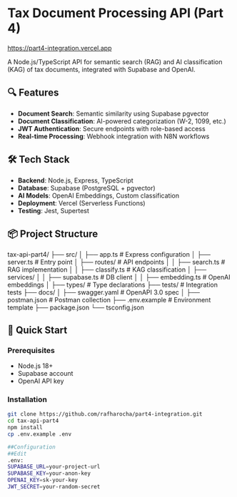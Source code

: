 # Tax Document Processing API (Part 4)

https://part4-integration.vercel.app

A Node.js/TypeScript API for semantic search (RAG) and AI classification (KAG) of tax documents, integrated with Supabase and OpenAI.

## 🔍 Features

- **Document Search**: Semantic similarity using Supabase pgvector
- **Document Classification**: AI-powered categorization (W-2, 1099, etc.)
- **JWT Authentication**: Secure endpoints with role-based access
- **Real-time Processing**: Webhook integration with N8N workflows

## 🛠 Tech Stack

- **Backend**: Node.js, Express, TypeScript
- **Database**: Supabase (PostgreSQL + pgvector)
- **AI Models**: OpenAI Embeddings, Custom classification
- **Deployment**: Vercel (Serverless Functions)
- **Testing**: Jest, Supertest

## 📦 Project Structure
tax-api-part4/
├── src/
│ ├── app.ts # Express configuration
│ ├── server.ts # Entry point
│ ├── routes/ # API endpoints
│ │ ├── search.ts # RAG implementation
│ │ ├── classify.ts # KAG classification
│ ├── services/
│ │ ├── supabase.ts # DB client
│ │ ├── embedding.ts # OpenAI embeddings
│ ├── types/ # Type declarations
├── tests/ # Integration tests
├── docs/
│ ├── swagger.yaml # OpenAPI 3.0 spec
│ ├── postman.json # Postman collection
├── .env.example # Environment template
├── package.json
└── tsconfig.json


## 🚀 Quick Start

### Prerequisites
- Node.js 18+
- Supabase account
- OpenAI API key

### Installation
```bash
git clone https://github.com/rafharocha/part4-integration.git
cd tax-api-part4
npm install
cp .env.example .env

##Configuration
##Edit 
.env:
SUPABASE_URL=your-project-url
SUPABASE_KEY=your-anon-key
OPENAI_KEY=sk-your-key
JWT_SECRET=your-random-secret
